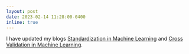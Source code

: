 ```yaml
---
layout: post
date: 2023-02-14 11:28:00-0400
inline: true
---
```


I have updated my blogs [Standardization in Machine Learning](/blog/2022/standardization/) and [Cross Validation in Machine Learning](/blog/2022/cv/).
